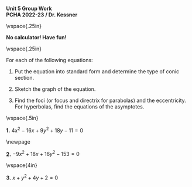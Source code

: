 __Unit 5 Group Work__   
__PCHA 2022-23 / Dr. Kessner__  

\vspace{.25in}

__No calculator!  Have fun!__

\vspace{.25in}

For each of the following equations:

1) Put the equation into standard form and determine the type of conic section.

2) Sketch the graph of the equation.

3) Find the foci (or focus and directrix for parabolas) and the eccentricity.
For hyperbolas, find the equations of the asymptotes.

\vspace{.5in}

__1.__ $4x^2 - 16x + 9y^2 + 18y - 11 = 0$

\newpage

__2.__  $-9x^2 + 18x + 16y^2 - 153 = 0$

\vspace{4in}

__3.__  $x + y^2 + 4y + 2 = 0$


